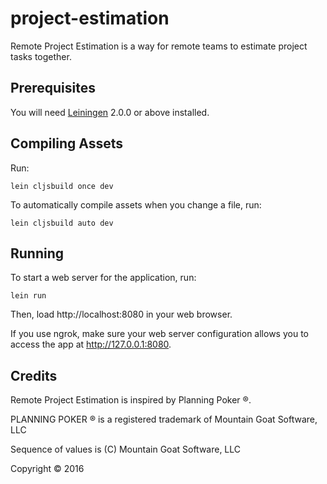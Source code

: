 # project-estimation

Remote Project Estimation is a way for remote teams to estimate project tasks together.

## Prerequisites

You will need [Leiningen][] 2.0.0 or above installed.

[leiningen]: https://github.com/technomancy/leiningen

## Compiling Assets
Run:

    lein cljsbuild once dev

To automatically compile assets when you change a file, run:

    lein cljsbuild auto dev


## Running

To start a web server for the application, run:

    lein run

Then, load http://localhost:8080 in your web browser.

If you use ngrok, make sure your web server configuration allows you to access the app at http://127.0.0.1:8080.

## Credits

Remote Project Estimation is inspired by Planning Poker ®.

PLANNING POKER ® is a registered trademark of Mountain Goat Software, LLC

Sequence of values is (C) Mountain Goat Software, LLC

Copyright © 2016
